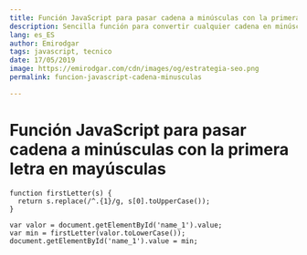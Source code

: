 ```yaml
---
title: Función JavaScript para pasar cadena a minúsculas con la primera letra en mayúsculas
description: Sencilla función para convertir cualquier cadena en minúsculas salvo la primera letra
lang: es_ES
author: Emirodgar
tags: javascript, tecnico
date: 17/05/2019
image: https://emirodgar.com/cdn/images/og/estrategia-seo.png
permalink: funcion-javascript-cadena-minusculas

---
```


# Función JavaScript para pasar cadena a minúsculas con la primera letra en mayúsculas


```
function firstLetter(s) {
  return s.replace(/^.{1}/g, s[0].toUpperCase());
}

var valor = document.getElementById('name_1').value;
var min = firstLetter(valor.toLowerCase());
document.getElementById('name_1').value = min;
```
<!--stackedit_data:
eyJoaXN0b3J5IjpbMTcyODg1MDgzMF19
-->